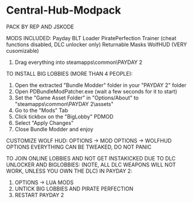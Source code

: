 # Central-Hub-Modpack
PACK BY REP AND JSKODE

MODS INCLUDED:
Payday BLT Loader
PiratePerfection Trainer (cheat functions disabled, DLC unlocker only)
Returnable Masks
WolfHUD  (VERY cusomizable)


1. Drag everything into steamapps\common\PAYDAY 2

TO INSTALL BIG LOBBIES (MORE THAN 4 PEOPLE):

1. Open the extracted "Bundle Modder" folder in your "PAYDAY 2" folder
2. Open PDBundleModPatcher.exe (wait a few seconds for it to start)
3. Set the "Game Asset Folder" in "Options/About" to "steamapps\common\PAYDAY 2\assets"
5. Go to the "Mods" Tab
6. Click tickbox on the "BigLobby" PDMOD
7. Select "Apply Changes"
8. Close Bundle Modder and enjoy

CUSTOMIZE WOLF HUD:
OPTIONS -> MOD OPTIONS -> WOLFHUD OPTIONS
EVERYTHING CAN BE TWEAKED, DO NOT PANIC

TO JOIN ONLINE LOBBIES AND NOT GET INSTAKICKED DUE TO DLC UNLOCKER AND BIGLOBBIES:
(NOTE, ALL DLC WEAPONS WILL NOT WORK, UNLESS YOU OWN THE DLC)
IN PAYDAY 2:
1. OPTIONS -> LUA MODS
2. UNTICK BIG LOBBIES AND PIRATE PERFECTION
3. RESTART PAYDAY 2

